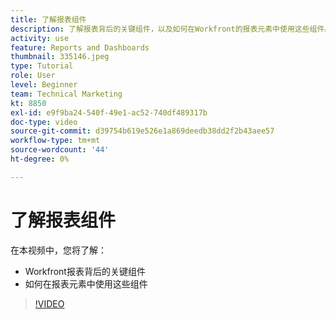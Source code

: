 ```yaml
---
title: 了解报表组件
description: 了解报表背后的关键组件，以及如何在Workfront的报表元素中使用这些组件。
activity: use
feature: Reports and Dashboards
thumbnail: 335146.jpeg
type: Tutorial
role: User
level: Beginner
team: Technical Marketing
kt: 8850
exl-id: e9f9ba24-540f-49e1-ac52-740df489317b
doc-type: video
source-git-commit: d39754b619e526e1a869deedb38dd2f2b43aee57
workflow-type: tm+mt
source-wordcount: '44'
ht-degree: 0%

---
```


# 了解报表组件

在本视频中，您将了解：

* Workfront报表背后的关键组件
* 如何在报表元素中使用这些组件

>[!VIDEO](https://video.tv.adobe.com/v/335146/?quality=12)
